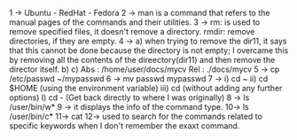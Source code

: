 1 -> Ubuntu - RedHat - Fedora
2 -> man is a command that refers to the manual pages of the commands and their utilities.
3 -> rm: is used to remove specified files, it doesn't remove a directory.
rmdir: remove directories, if they are empty.
4 -> a) when trying to remove the dir11, it says that this cannot be done because the directory is not empty; I overcame this by removing all the contents of the direectory(dir11) and then remove the director itself.
b)
c) Abs : /home/user/docs/mycv
Rel : ./docs/mycv
5 -> cp /etc/passwd ~/mypasswd
6 -> mv passwd mypasswd
7 -> i) cd ~
ii) cd $HOME (using the environment variable)
iii) cd (without adding any further options)
I) cd - (Get back directly to where I was originally)
8 -> ls /user/bin/w*
9 -> it displays the info of the command type.
10-> ls /user/bin/c*
11-> cat
12-> used to search for the commands related to specific keywords when I don't remember the exaxt command.
